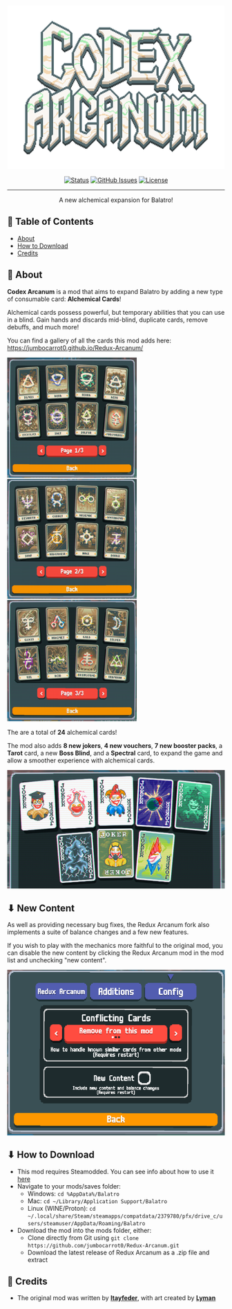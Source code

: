 <p align="center">
  <a href="" rel="noopener">
 <img width=600px src="art/logo.png?raw=true" alt="Project logo"></a>
</p>


<div align="center">

[![Status](https://img.shields.io/badge/status-active-success.svg)]()
[![GitHub Issues](https://img.shields.io/github/issues/jumbocarrot0/Redux-Arcanum.svg)](https://github.com/jumbocarrot0/Redux-Arcanum/issues)
[![License](https://img.shields.io/badge/license-GNU-blue.svg)](/LICENSE)

</div>

---

<p align="center"> A new alchemical expansion for Balatro!
    <br> 
</p>

## 📝 Table of Contents

- [About](#about)
- [How to Download](#how_to_download)
- [Credits](#credits)

## 🧐 About <a name = "about"></a>

**Codex Arcanum** is a mod that aims to expand Balatro by adding a new type of consumable card: **Alchemical Cards**!

Alchemical cards possess powerful, but temporary abilities that you can use in a blind. Gain hands and discards mid-blind, duplicate cards, remove debuffs, and much more!

You can find a gallery of all the cards this mod adds here: https://jumbocarrot0.github.io/Redux-Arcanum/

<img width=300px src="art/alchemical_1_menu.png?raw=true" alt="Showcase of alchemical tab 1"></a> <img width=300px src="art/alchemical_2_menu.png?raw=true" alt="Showcase of alchemical tab 2"></a><img width=300px src="art/alchemical_3_menu.png?raw=true" alt="Showcase of alchemical tab 3"></a>

The are a total of **24** alchemical cards!

The mod also adds **8 new jokers**, **4 new vouchers**, **7 new booster packs**, a **Tarot** card, a new **Boss Blind**, and a **Spectral** card, to expand the game and allow a smoother experience with alchemical cards.

<img width=600px src="art/jokers_menu.png?raw=true" alt="Showcase of joker tab 1">

## ⬇ New Content <a name = "new_content"></a>

As well as providing necessary bug fixes, the Redux Arcanum fork also implements a suite of balance changes and a few new features.

If you wish to play with the mechanics more faithful to the original mod, you can disable the new content by clicking the Redux Arcanum mod in the mod list and unchecking "new content".

<img width=600px src="art/settings.png?raw=true" alt="Showcase of joker tab 1">

## ⬇ How to Download <a name = "how_to_download"></a>

- This mod requires Steamodded. You can see info about how to use it [here](https://github.com/Steamopollys/Steamodded)
- Navigate to your mods/saves folder:
  - Windows: `cd %AppData%/Balatro`
  - Mac: `cd ~/Library/Application Support/Balatro`
  - Linux (WINE/Proton): `cd ~/.local/share/Steam/steamapps/compatdata/2379780/pfx/drive_c/users/steamuser/AppData/Roaming/Balatro`
- Download the mod into the mods folder, either:
  - Clone directly from Git using `git clone https://github.com/jumbocarrot0/Redux-Arcanum.git` 
  - Download the latest release of Redux Arcanum as a .zip file and extract

## 🎉 Credits <a name = "credits"></a>

- The original mod was written by [**Itayfeder**](https://github.com/stars/itayfeder/lists/balatro-modding), with art created by [**Lyman**](https://github.com/spikeof2010)
